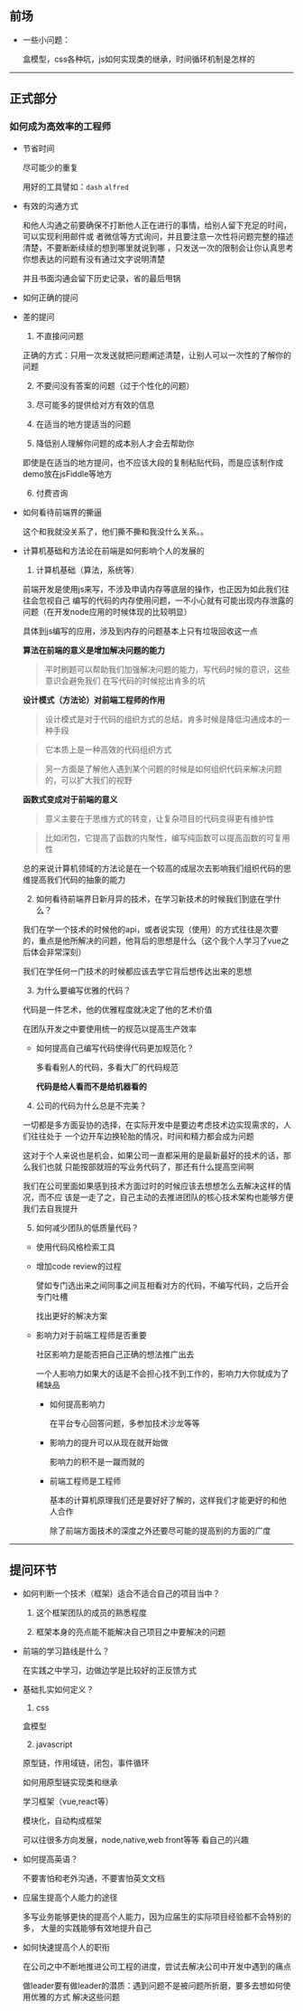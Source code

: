 ## 前场
- 一些小问题：

  盒模型，css各种坑，js如何实现类的继承，时间循环机制是怎样的

---

## 正式部分

### 如何成为高效率的工程师

- 节省时间

  尽可能少的重复

  用好的工具譬如：`dash` `alfred`

- 有效的沟通方式

  和他人沟通之前要确保不打断他人正在进行的事情，给别人留下充足的时间，可以实现利用邮件或
  者微信等方式询问，并且要注意一次性将问题完整的描述清楚，不要断断续续的想到哪里就说到哪
  ，只发送一次的限制会让你认真思考你想表达的问题有没有通过文字说明清楚

  并且书面沟通会留下历史记录，省的最后甩锅

-  如何正确的提问

  - 差的提问

    1. 不直接问问题

      正确的方式：只用一次发送就把问题阐述清楚，让别人可以一次性的了解你的问题

    2. 不要问没有答案的问题（过于个性化的问题）

    3. 尽可能多的提供给对方有效的信息

    4. 在适当的地方提适当的问题

    5. 降低别人理解你问题的成本别人才会去帮助你

      即使是在适当的地方提问，也不应该大段的复制粘贴代码，而是应该制作成demo放在jsFiddle等地方

    6. 付费咨询

  - 如何看待前端界的撕逼

    这个和我就没关系了，他们撕不撕和我没什么关系。。

  - 计算机基础和方法论在前端是如何影响个人的发展的

    1. 计算机基础（算法，系统等）

      前端开发是使用js来写，不涉及申请内存等底层的操作，也正因为如此我们往往会忽视自己
      编写的代码的内存使用问题，一不小心就有可能出现内存泄露的问题（在开发node应用的时候体现的比较明显）

      具体到js编写的应用，涉及到内存的问题基本上只有垃圾回收这一点

      **算法在前端的意义是增加解决问题的能力**

      >平时刷题可以帮助我们加强解决问题的能力，写代码时候的意识，这些意识会避免我们
      在写代码的时候挖出肯多的坑

      **设计模式（方法论）对前端工程师的作用**

      >设计模式是对于代码的组织方式的总结，肯多时候是降低沟通成本的一种手段

      >它本质上是一种高效的代码组织方式

      >另一方面是了解他人遇到某个问题的时候是如何组织代码来解决问题的，可以扩大我们的视野

      **函数式变成对于前端的意义**

      >意义主要在于思维方式的转变，让复杂项目的代码变得更有维护性

      >比如闭包，它提高了函数的内聚性，编写纯函数可以提高函数的可复用性

      总的来说计算机领域的方法论是在一个较高的成层次去影响我们组织代码的思维提高我们代码的抽象的能力

    2. 如何看待前端界日新月异的技术，在学习新技术的时候我们到底在学什么？

      我们在学一个技术的时候他的api，或者说实现（使用）的方式往往是次要的，重点是他所解决的问题，他背后的思想是什么（这个我个人学习了vue之后体会非常深刻）

      我们在学任何一门技术的时候都应该去学它背后想传达出来的思想

    3. 为什么要编写优雅的代码？

      代码是一件艺术，他的优雅程度就决定了他的艺术价值

      在团队开发之中要使用统一的规范以提高生产效率

      - 如何提高自己编写代码使得代码更加规范化？

          多看看别人的代码，多看大厂的代码规范

          **代码是给人看而不是给机器看的**

    4. 公司的代码为什么总是不完美？

      一切都是多方面妥协的选择，在实际开发中是要边考虑技术边实现需求的，人们往往处于
      一个边开车边换轮胎的情况，时间和精力都会成为问题

      这对于个人来说也是机会，如果公司一直都采用的是最新最好的技术的话，那么我们也就
      只能按部就班的写业务代码了，那还有什么提高空间啊

      我们在公司里面如果感到技术方面过时的时候应该去想想怎么去解决这样的情况，而不应
      该是一走了之，自己主动的去推进团队的核心技术架构也能够方便我们去自我提升

    5. 如何减少团队的低质量代码？

      - 使用代码风格检索工具

      - 增加code review的过程

          譬如专门选出来之间同事之间互相看对方的代码，不编写代码，之后开会专门吐槽

          找出更好的解决方案

      - 影响力对于前端工程师是否重要

          社区影响力是能否把自己正确的想法推广出去

          一个人影响力如果大的话是不会担心找不到工作的，影响力大你就成为了稀缺品

          - 如何提高影响力

            在平台专心回答问题，多参加技术沙龙等等

          - 影响力的提升可以从现在就开始做

            影响力的积不是一蹴而就的

          - 前端工程师是工程师

            基本的计算机原理我们还是要好好了解的，这样我们才能更好的和他人合作

            除了前端方面技术的深度之外还要尽可能的提高别的方面的广度


---  

## 提问环节

- 如何判断一个技术（框架）适合不适合自己的项目当中？

  1. 这个框架团队的成员的熟悉程度

  2. 框架本身的亮点能不能解决自己项目之中要解决的问题

- 前端的学习路线是什么？

  在实践之中学习，边做边学是比较好的正反馈方式

- 基础扎实如何定义？

  1. css

    盒模型

  2. javascript

    原型链，作用域链，闭包，事件循环

    如何用原型链实现类和继承

    学习框架（vue,react等）

    模块化，自动构成框架

    可以往很多方向发展，node,native,web front等等 看自己的兴趣

- 如何提高英语？

  不要害怕和老外沟通，不要害怕英文文档

- 应届生提高个人能力的途径

  多写业务能够更快的提高个人能力，因为应届生的实际项目经验都不会特别的多，
  大量的实践能够有效地提升自己

- 如何快速提高个人的职衔

  在公司之中不断地推进公司工程的进度，尝试去解决公司中开发中遇到的痛点

  做leader要有做leader的潜质：遇到问题不是被问题所折磨，要多去想如何使用优雅的方式
  解决这些问题
